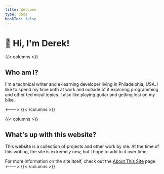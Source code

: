 ```yaml
---
title: Welcome
type: docs
bookToc: false
---
```

# 👋  Hi, I'm Derek!

{{< columns >}}

## Who am I?

I'm a technical writer and e-learning developer living in Philadelphia, USA. I like to spend my time both at work and outside of it exploring programming and other technical topics. I also like playing guitar and getting lost on my bike.

<--->
{{< /columns >}}

{{< columns >}}
## What's up with this website?

This website is a collection of projects and other work by me. At the time of this writing, the site is extremely new, but I hope to add to it over time.

For more information on the site itself, check out the [About This Site](https://derekfarr.com/docs/about/about-this-site) page.
<--->
{{< /columns >}}